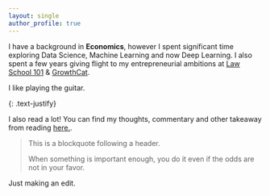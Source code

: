 ```yaml
---
layout: single
author_profile: true
---
```


I have a background in **Economics**, however I spent significant time exploring Data Science, Machine Learning and now Deep Learning. I also spent a few years giving flight to my entrepreneurial ambitions at [Law School 101](https://www.lawschool101.in/) & [GrowthCat](https://www.growthcat.in/).

I like playing the guitar.

{: .text-justify}

I also read a lot! You can find my thoughts, commentary and other takeaway from reading [here.](https://www.notion.so/abhishekanirudhan/Books-a3197fdbf12b4cb499bf71a30cc620e0).

> This is a blockquote following a header.
>
> When something is important enough, you do it even if the odds are not in your favor.

Just making an edit.
